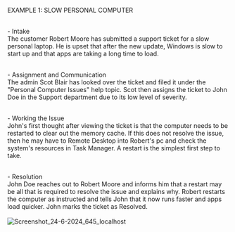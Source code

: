 EXAMPLE 1: SLOW PERSONAL COMPUTER<br />

<br />- Intake<br />
The customer Robert Moore has submitted a support ticket for a slow personal laptop.  He is upset that after the new update, Windows is slow to start up and that apps are taking a long time to load.<br />

<br />- Assignment and Communication<br />
The admin Scot Blair has looked over the ticket and filed it under the "Personal Computer Issues" help topic.  Scot then assigns the ticket to John Doe in the Support department due to its low level of severity.<br />

<br />- Working the Issue<br />
John's first thought after viewing the ticket is that the computer needs to be restarted to clear out the memory cache.  If this does not resolve the issue, then he may have to Remote Desktop into Robert's pc and check the system's resources in Task Manager.  A restart is the simplest first step to take.<br />

<br />- Resolution<br />
John Doe reaches out to Robert Moore and informs him that a restart may be all that is required to resolve the issue and explains why.  Robert restarts the computer as instructed and tells John that it now runs faster and apps load quicker.  John marks the ticket as Resolved.<br />
<br />![Screenshot_24-6-2024_645_localhost](https://github.com/ScotBlair/Example-1/assets/171102023/26024ae4-6455-4194-8805-90c342bc90f8)<br />
